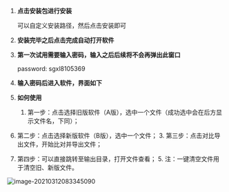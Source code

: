 1. **点击安装包进行安装**

   可以自定义安装路径，然后点击安装即可

2. **安装完毕之后点击完成自动打开软件**

3. **第一次试用需要输入密码，输入之后后续将不会再弹出此窗口**

   password: sgxl8105369

4. **输入密码后进入软件，界面如下**

5. **如何使用**

   1. 第一步：点击选择旧版软件（A版），选中一个文件（成功选中会在后方显示文件名，下同）；
2. 第二步：点击选择新版软件（B版），选中一个文件；
   3. 第三步：点击对比导出文件，开始比对并导出文件；
4. 第四步：可以直接跳转至输出目录，打开文件查看；
   5. 注：一键清空文件用于清空旧、新版文件。

![image-20210312083345090](https://i.loli.net/2021/03/12/TxY7Oeckhaq8AmW.png)



